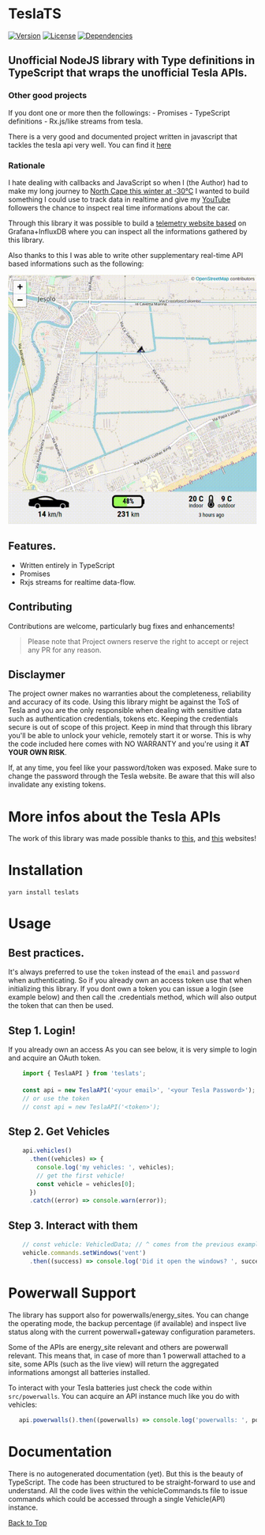 # TeslaTS
[![Version](http://img.shields.io/npm/v/teslats.png)](https://www.npmjs.org/package/teslats)
[![License](https://img.shields.io/npm/l/teslats.svg)](https://github.com/vekexasia/tesla-ts/blob/master/LICENSE)
[![Dependencies](https://david-dm.org/mseminatore/TeslaJS.svg)](https://david-dm.org/vekexasia/tesla-ts)

## Unofficial NodeJS library with Type definitions in TypeScript that wraps the unofficial Tesla APIs.

### Other good projects

If you dont one or more then the followings:
    - Promises
    - TypeScript definitions
    - Rx.js/like streams from tesla.

There is a very good and documented project written in javascript that tackles the tesla api very well. You can find it [here](https://github.com/mseminatore/TeslaJS#readme)


### Rationale

I hate dealing with callbacks and JavaScript so when I (the Author) had to make my long journey to [North Cape this winter at -30°C](https://arcticexpedition.teslaclub.it/) I wanted to build something I could use
to track data in realtime and give my [YouTube](https://www.youtube.com/channel/UCiUU7WbjHk8kfspv60pLQ9w) followers the chance to inspect real time informations about the car.

Through this library it was possible to build a [telemetry website based](https://arctic-telemetry.teslaclub.it/d/7fYXwfEWk/tesla-club-italy-arctic-expedition-dashboard?orgId=1) on Grafana+InfluxDB where you can inspect all the informations gathered by this library.

Also thanks to this I was able to write other supplementary real-time API based informations such as the following:


![](assets/live-telemetry.gif)


## Features.

 - Written entirely in TypeScript
 - Promises
 - Rxjs streams for realtime data-flow.

## Contributing

Contributions are welcome, particularly bug fixes and enhancements!

> Please note that Project owners reserve the right to accept or reject any PR
> for any reason.

## Disclaymer

The project owner makes no warranties about the completeness, reliability and accuracy of its code.
Using this library might be against the ToS of Tesla and you are the only responsible when dealing with sensitive data
such as authentication credentials, tokens etc. 
Keeping the credentials secure is out of scope of this project.
Keep in mind that through this library you'll be able to unlock your vehicle, remotely start it or worse. This is why 
the code included here comes with NO WARRANTY and you're using it **AT YOUR OWN RISK**. 

If, at any time, you feel like your password/token was exposed. Make sure to change the password through the Tesla website. Be aware that this will also invalidate any existing tokens.

# More infos about the Tesla APIs

The work of this library was made possible thanks to [this](https://tesla-api.timdorr.com/), and [this](https://www.teslaapi.io/) websites!

# Installation

    yarn install teslats
    
# Usage

## Best practices.

It's always preferred to use the `token` instead of the `email` and `password` when authenticating. So if you already
own an access token use that when initializing this library.
If you dont own a token you can issue a login (see example below) and then call the .credentials method, which will also output the token that can then be used.  


## Step 1. Login!

If you already own an access
As you can see below, it is very simple to login and acquire an OAuth token.

```typescript
    import { TeslaAPI } from 'teslats';
  
    const api = new TeslaAPI('<your email>', '<your Tesla Password>');
    // or use the token
    // const api = new TeslaAPI('<token>');
```

## Step 2. Get Vehicles

```typescript
    api.vehicles()
      .then((vehicles) => {
        console.log('my vehicles: ', vehicles);
        // get the first vehicle!
        const vehicle = vehicles[0];
      })
      .catch((error) => console.warn(error));
```

## Step 3. Interact with them
    
```typescript
    // const vehicle: VehicledData; // ^ comes from the previous example.
    vehicle.commands.setWindows('vent')
      .then((success) => console.log('Did it open the windows? ', success));
```


# Powerwall Support

The library has support also for powerwalls/energy_sites. You can change the operating mode, the backup percentage (if available) and inspect live status along with the current powerwall+gateway configuration parameters.

Some of the APIs are energy_site relevant and others are powerwall relevant. This means that, in case of more than 1 powerwall attached to a site, some APIs (such as the live view) will return the aggregated informations amongst all batteries installed.

To interact with your Tesla batteries just check the code within `src/powerwalls`. You can acquire an API instance much like you do with vehicles:

```typescript
   api.powerwalls().then((powerwalls) => console.log('powerwalls: ', powerwalls));
```

# Documentation

There is no autogenerated documentation (yet). But this is the beauty of TypeScript. The code has been structured
to be straight-forward to use and understand. All the code lives within the vehicleCommands.ts file to issue commands which could be accessed through a single Vehicle(API) instance.


[Back to Top](#teslats)
